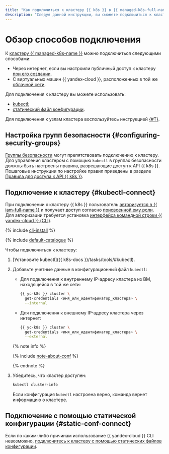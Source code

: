 ```yaml
---
title: "Как подключиться к кластеру {{ k8s }} в {{ managed-k8s-full-name }}"
description: "Следуя данной инструкции, вы сможете подключиться к кластеру {{ managed-k8s-name }}." 
---
```


# Обзор способов подключения

К [кластеру {{ managed-k8s-name }}](../../concepts/index.md#kubernetes-cluster) можно подключиться следующими способами:
* Через интернет, если вы настроили публичный доступ к кластеру [при его создании](../kubernetes-cluster/kubernetes-cluster-create.md).
* С виртуальных машин {{ yandex-cloud }}, расположенных в той же [облачной сети](../../../vpc/concepts/network.md).

Для подключения к кластеру вы можете использовать:
* [kubectl](#kubectl-connect);
* [статический файл конфигурации](#static-conf-connect).

Для подключения к узлам кластера воспользуйтесь инструкцией [{#T}](../node-connect-ssh.md).

## Настройка групп безопасности {#configuring-security-groups}

[Группы безопасности](security-groups.md) могут препятствовать подключению к кластеру. Для управления кластером с помощью `kubectl` в группах безопасности должны быть настроены правила, разрешающие доступ к API {{ k8s }}. Пошаговые инструкции по настройке правил приведены в разделе [Правила для доступа к API {{ k8s }}](security-groups.md#rules-master).

## Подключение к кластеру {#kubectl-connect}

При подключении к кластеру {{ k8s }} пользователь [авторизуется в {{ iam-full-name }}](../../../iam/concepts/authorization/index.md) и получает доступ согласно [присвоенной ему роли](../../security/index.md#yc-api). Для авторизации требуется установка [интерфейса командной строки {{ yandex-cloud }} (CLI)](../../../cli/quickstart.md).

{% include [cli-install](../../../_includes/cli-install.md) %}

{% include [default-catalogue](../../../_includes/default-catalogue.md) %}

Чтобы подключиться к кластеру:

1. [Установите kubectl]({{ k8s-docs }}/tasks/tools/#kubectl).

1. Добавьте учетные данные в конфигурационный файл `kubectl`:
   * Для подключения к внутреннему IP-адресу кластера из ВМ, находящейся в той же сети:

     ```bash
     {{ yc-k8s }} cluster \
       get-credentials <имя_или_идентификатор_кластера> \
       --internal
     ```

   * Для подключения к внешнему IP-адресу кластера через интернет:

     ```bash
     {{ yc-k8s }} cluster \
       get-credentials <имя_или_идентификатор_кластера> \
       --external
     ```

   {% note info %}

   {% include [note-about-conf](../../../_includes/managed-kubernetes/note-about-conf.md) %}

   {% endnote %}

1. Убедитесь, что кластер доступен:

   ```bash
   kubectl cluster-info
   ```

   Если конфигурация `kubectl` настроена верно, команда вернет информацию о кластере.

## Подключение с помощью статической конфигурации {#static-conf-connect}

Если по каким-либо причинам использование {{ yandex-cloud }} CLI невозможно, [подключитесь к кластеру с помощью статических файлов конфигурации](./create-static-conf.md).